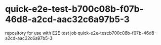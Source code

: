 # quick-e2e-test-b700c08b-f07b-46d8-a2cd-aac32c6a97b5-3
repository for use with E2E test job quick-e2e-test:b700c08b-f07b-46d8-a2cd-aac32c6a97b5-3
